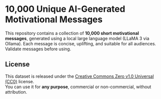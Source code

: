 # 10,000 Unique AI-Generated Motivational Messages  
  
This repository contains a collection of **10,000 short motivational messages**, generated using a local large language model (LLaMA 3 via Ollama). Each message is concise, uplifting, and suitable for all audiences.  
Validate messages before using.  
  
## License  
  
This dataset is released under the [Creative Commons Zero v1.0 Universal (CC0)](https://creativecommons.org/publicdomain/zero/1.0/) license.  
You can use it for **any purpose**, commercial or non-commercial, without attribution.
